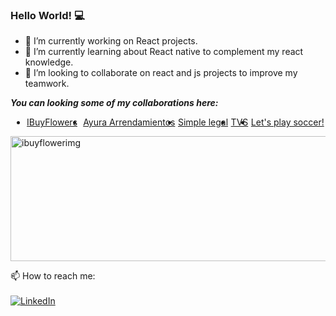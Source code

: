 ### Hello World! :computer:

- 🔭 I’m currently working on React projects.
- 🌱 I’m currently learning about React native to complement my react knowledge.
- 👯 I’m looking to collaborate on react and js projects to improve my teamwork.

<i> <b>You can looking some of my collaborations here: </b></i>

<ul style="display: flex; justify-content: space-around;">
    <li><a href="https://app.ibuyflowers.com/"> IBuyFlowers </li>
<li><a href="https://arrendamientosayura.com/#/"> Ayura Arrendamientos </a></li>
<li><a href="http://simplelegalapp.co/"> Simple legal </a></li>
<li><a href="http://www.terravistastrings.com/"> TVS </a></li>
<li><a href="https://www.letsplaysoccer.com/"> Let's play soccer!</a></li>

</ul>

<img src="https://sbxcloud.com/www/ibuyflowers/images/logo_background_white.png" width="600" height="200" alt="ibuyflowerimg" />

📫 How to reach me: <br /><br />
<a href="https://www.linkedin.com/in/martin-jose-zuleta-mejia-51601b177/"><img src="https://img.shields.io/badge/LinkedIn--_.svg?style=social&logo=linkedin" alt="LinkedIn"></a>
<!--
**mzuleta4/mzuleta4** is a ✨ _special_ ✨ repository because its `README.md` (this file) appears on your GitHub profile.

Here are some ideas to get you started:

👋
- 🤔 I’m looking for help with ...
- 💬 Ask me about ...
-  ...
- 😄 Pronouns: ...
- ⚡ Fun fact: ...
-->
